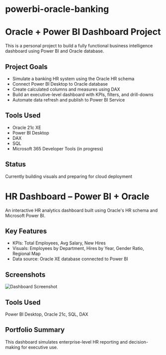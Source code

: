 # powerbi-oracle-banking
# Oracle + Power BI Dashboard Project

This is a personal project to build a fully functional business intelligence dashboard using Power BI and Oracle database.

## Project Goals
- Simulate a banking HR system using the Oracle HR schema
- Connect Power BI Desktop to Oracle database
- Create calculated columns and measures using DAX
- Build an executive-level dashboard with KPIs, filters, and drill-downs
- Automate data refresh and publish to Power BI Service

## Tools Used
- Oracle 21c XE
- Power BI Desktop
- DAX
- SQL
- Microsoft 365 Developer Tools (in progress)

## Status
Currently building visuals and preparing for cloud deployment
 
# HR Dashboard – Power BI + Oracle

An interactive HR analytics dashboard built using Oracle's HR schema and Microsoft Power BI.

## Key Features
- KPIs: Total Employees, Avg Salary, New Hires
- Visuals: Employees by Department, Hires by Year, Gender Ratio, Regional Map
- Data source: Oracle XE database connected to Power BI

## Screenshots
![Dashboard Screenshot]([screenshot.png](https://github.com/hboah/powerbi-oracle-banking/blob/main/hr_Dashboard.png.png))

## Tools Used
Power BI Desktop, Oracle 21c, SQL, DAX

## Portfolio Summary
This dashboard simulates enterprise-level HR reporting and decision-making for executive use.
